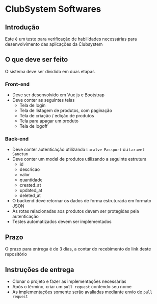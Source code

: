 # ClubSystem Softwares

## Introdução
Este é um teste para verificação de habilidades necessárias para desenvolvimento das aplicações da Clubsystem

## O que deve ser feito
O sistema deve ser dividido em duas etapas

### Front-end
* Deve ser desenvolvido em Vue js e Bootstrap
* Deve conter as seguintes telas
  * Tela de login
  * Tela de listagem de produtos, com paginação
  * Tela de criação / edição de produtos
  * Tela para apagar um produto
  * Tela de logoff

### Back-end
* Deve conter autenticação utilizando `Laralve Passport` ou `Laravel Sanctum`
* Deve conter um model de produtos utilizando a seguinte estrutura
  * id
  * descricao
  * valor
  * quantidade
  * created_at
  * updated_at
  * deleted_at
* O backend deve retornar os dados de forma estruturada em formato JSON
* As rotas relacionadas aos produtos devem ser protegidas pela autenticação
* Testes automatizados devem ser implementados

## Prazo
O prazo para entrega é de 3 dias, a contar do recebimento do link deste repositório

## Instruções de entrega
* Clonar o projeto e fazer as implementações necessárias
* Após o término, criar um `pull request` contendo seu nome
* As implementações somente serão avaliadas mediante envio de `pull request`
